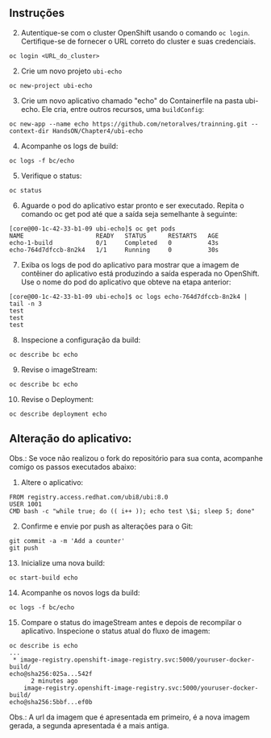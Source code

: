## Instruções

2. Autentique-se com o cluster OpenShift usando o comando `oc login`. Certifique-se de fornecer o URL correto do cluster e suas credenciais.

```
oc login <URL_do_cluster>
```

2. Crie um novo projeto ```ubi-echo```


```
oc new-project ubi-echo
```

3. Crie um novo aplicativo chamado "echo" do Containerfile na pasta ubi-echo. Ele cria, entre outros recursos, uma ```buildConfig```:

```
oc new-app --name echo https://github.com/netoralves/trainning.git --context-dir HandsON/Chapter4/ubi-echo
```


4. Acompanhe os logs de build:

```
oc logs -f bc/echo
```

5. Verifique o status:

```
oc status
```

6. Aguarde o pod do aplicativo estar pronto e ser executado. Repita o comando oc get pod até que a saída seja semelhante à seguinte:

```
[core@00-1c-42-33-b1-09 ubi-echo]$ oc get pods
NAME                    READY   STATUS      RESTARTS   AGE
echo-1-build            0/1     Completed   0          43s
echo-764d7dfccb-8n2k4   1/1     Running     0          30s
```

7. Exiba os logs de pod do aplicativo para mostrar que a imagem de contêiner do aplicativo está produzindo a saída esperada no OpenShift. Use o nome do pod do aplicativo que obteve na etapa anterior:

```
[core@00-1c-42-33-b1-09 ubi-echo]$ oc logs echo-764d7dfccb-8n2k4 | tail -n 3
test
test
test
```

8. Inspecione a configuração da build:

```
oc describe bc echo
```

9. Revise o imageStream:

```
oc describe bc echo
```

10. Revise o Deployment:

```
oc describe deployment echo
```

## Alteração do aplicativo:

Obs.: Se voce não realizou o fork do repositório para sua conta, acompanhe comigo os passos executados abaixo:

1. Altere o aplicativo:

```
FROM registry.access.redhat.com/ubi8/ubi:8.0
USER 1001
CMD bash -c "while true; do (( i++ )); echo test \$i; sleep 5; done"
```

2. Confirme e envie por push as alterações para o Git:

```
git commit -a -m 'Add a counter'
git push
```

13. Inicialize uma nova build:

```
oc start-build echo
```

14. Acompanhe os novos logs da build:

```
oc logs -f bc/echo
```

15. Compare o status do imageStream antes e depois de recompilar o aplicativo. Inspecione o status atual do fluxo de imagem:
```
oc describe is echo
...
 * image-registry.openshift-image-registry.svc:5000/youruser-docker-build/
echo@sha256:025a...542f
      2 minutes ago
    image-registry.openshift-image-registry.svc:5000/youruser-docker-build/
echo@sha256:5bbf...ef0b
```
Obs.: A url da imagem que é apresentada em primeiro, é a nova imagem gerada, a segunda apresentada é a mais antiga.
